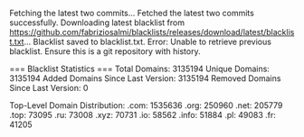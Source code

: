 Fetching the latest two commits...
Fetched the latest two commits successfully.
Downloading latest blacklist from https://github.com/fabriziosalmi/blacklists/releases/download/latest/blacklist.txt...
Blacklist saved to blacklist.txt.
Error: Unable to retrieve previous blacklist. Ensure this is a git repository with history.

=== Blacklist Statistics ===
Total Domains: 3135194
Unique Domains: 3135194
Added Domains Since Last Version: 3135194
Removed Domains Since Last Version: 0

Top-Level Domain Distribution:
  .com: 1535636
  .org: 250960
  .net: 205779
  .top: 73095
  .ru: 73008
  .xyz: 70731
  .io: 58562
  .info: 51884
  .pl: 49083
  .fr: 41205
